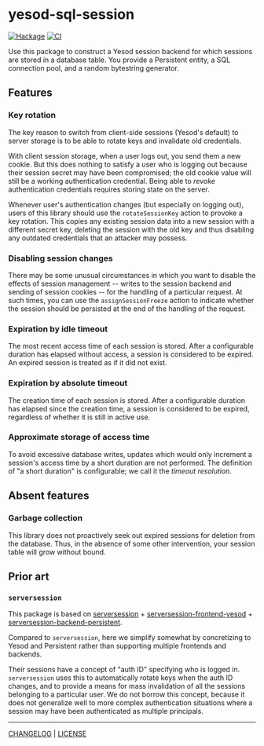# yesod-sql-session

[![Hackage](https://img.shields.io/hackage/v/yesod-sql-session.svg?style=flat)](https://hackage.haskell.org/package/yesod-sql-session)
[![CI](https://github.com/freckle/yesod-sql-session/actions/workflows/ci.yml/badge.svg)](https://github.com/freckle/yesod-sql-session/actions/workflows/ci.yml)

Use this package to construct a Yesod session backend for which sessions are
stored in a database table.
You provide a Persistent entity, a SQL connection pool, and a random bytestring
generator.

## Features

### Key rotation

The key reason to switch from client-side sessions (Yesod's default) to server storage
is to be able to rotate keys and invalidate old credentials.

With client session storage, when a user logs out, you send them a new cookie.
But this does nothing to satisfy a user who is logging out because their session secret may
have been compromised; the old cookie value will still be a working authentication credential.
Being able to _revoke_ authentication credentials requires storing state on the server.

Whenever user's authentication changes (but especially on logging out), users of this library
should use the `rotateSessionKey` action to provoke a key rotation.
This copies any existing session data into a new session with a different secret key,
deleting the session with the old key and thus disabling any outdated credentials that
an attacker may possess.

### Disabling session changes

There may be some unusual circumstances in which you want to disable the effects of session
management -- writes to the session backend and sending of session cookies -- for the
handling of a particular request.
At such times, you can use the `assignSessionFreeze` action to indicate whether the
session should be persisted at the end of the handling of the request.

### Expiration by idle timeout

The most recent access time of each session is stored. After a configurable duration has
elapsed without access, a session is considered to be expired. An expired session is treated
as if it did not exist.

### Expiration by absolute timeout

The creation time of each session is stored. After a configurable duration has elapsed since
the creation time, a session is considered to be expired, regardless of whether it is still
in active use.

### Approximate storage of access time

To avoid excessive database writes, updates which would only increment a session's access
time by a short duration are not performed.
The definition of "a short duration" is configurable; we call it the _timeout resolution_.

## Absent features

### Garbage collection

This library does not proactively seek out expired sessions for deletion from the database.
Thus, in the absence of some other intervention, your session table will grow without bound.

## Prior art

### `serversession`

This package is based on
[serversession](https://hackage.haskell.org/package/serversession) +
[serversession-frontend-yesod](https://hackage.haskell.org/package/serversession-frontend-yesod) +
[serversession-backend-persistent](https://hackage.haskell.org/package/serversession-backend-persistent).

Compared to `serversession`, here we simplify somewhat by concretizing to Yesod and
Persistent rather than supporting multiple frontends and backends.

Their sessions have a concept of "auth ID" specifying who is logged in.
`serversession` uses this to automatically rotate keys when the auth ID changes, and
to provide a means for mass invalidation of all the sessions belonging to a particular user.
We do not borrow this concept, because it does not generalize well to more complex
authentication situations where a session may have been authenticated as multiple principals.

---

[CHANGELOG](./CHANGELOG.md) | [LICENSE](./LICENSE)
